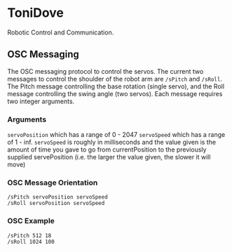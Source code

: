 # ToniDove
Robotic Control and Communication.  

## OSC Messaging
The OSC messaging protocol to control the servos.
The current two messages to control the shoulder of the robot arm are `/sPitch` and `/sRoll`.  The Pitch message controlling the base rotation (single servo), and the Roll message controlling the swing angle (two servos).  Each message requires two integer arguments.  
### Arguments
`servoPosition` which has a range of 0 - 2047
 `servoSpeed` which has a range of 1 - inf. 
 `servoSpeed` is roughly in milliseconds and the value given is the amount of time you gave to go from currentPosition to the previously supplied servePosition (i.e. the larger the value given, the slower it will move)
### OSC Message Orientation
```{r, engine='bash', count_lines}
/sPitch servoPosition servoSpeed
/sRoll servoPosition servoSpeed
```
### OSC Example
```{r, engine='bash', count_lines}
/sPitch 512 18
/sRoll 1024 100
```
